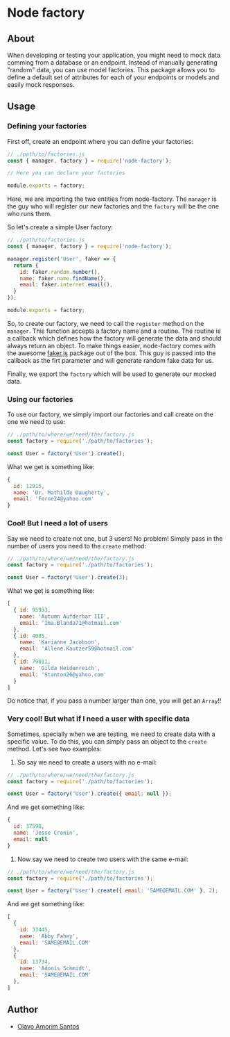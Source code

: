 # Node factory

## About

When developing or testing your application, you might need to mock data comming from a database or an endpoint. Instead of manually generating "random" data, you can use model factories. This package allows you to define a default set of attributes for each of your endpoints or models and easily mock responses.

## Usage

### Defining your factories

First off, create an endpoint where you can define your factories:

```js
// ./path/to/factories.js
const { manager, factory } = require('node-factory');

// Here you can declare your factories

module.exports = factory;
```

Here, we are importing the two entities from node-factory. The `manager` is the guy who will register our new factories and the `factory` will be the one who runs them.

So let's create a simple User factory:

```js
// ./path/to/factories.js
const { manager, factory } = require('node-factory');

manager.register('User', faker => {
  return {
    id: faker.random.number(),
    name: faker.name.findName(),
    email: faker.internet.email(),
  }
});

module.exports = factory;
```

So, to create our factory, we need to call the `register` method on the `manager`. This function accepts a factory name and a routine. The routine is a callback which defines how the factory will generate the data and should always return an object. To make things easier, node-factory comes with the awesome [faker.js](https://github.com/Marak/faker.js) package out of the box. This guy is passed into the callback as the firt parameter and will generate random fake data for us.

Finally, we export the `factory` which will be used to generate our mocked data.

### Using our factories

To use our factory, we simply import our factories and call create on the one we need to use:

```js
// ./path/to/where/we/need/the/factory.js
const factory = require('./path/to/factories');

const User = factory('User').create();
```

What we get is something like:

```js
{
  id: 12915,
  name: 'Dr. Mathilde Daugherty',
  email: 'Ferne24@yahoo.com'
}
```

### Cool! But I need a lot of users

Say we need to create not one, but 3 users! No problem! Simply pass in the number of users you need to the `create` method:

```js
// ./path/to/where/we/need/the/factory.js
const factory = require('./path/to/factories');

const User = factory('User').create(3);
```

What we get is something like:

```js
[
  { id: 95933,
    name: 'Autumn Aufderhar III',
    email: 'Ima.Blanda71@hotmail.com'
  },
  { id: 4085,
    name: 'Karianne Jacobson',
    email: 'Allene.Kautzer59@hotmail.com'
  },
  { id: 79811,
    name: 'Gilda Heidenreich',
    email: 'Stanton26@yahoo.com'
  }
]
```

Do notice that, if you pass a number larger than one, you will get an `Array`!!

### Very cool! But what if I need a user with specific data

Sometimes, specially when we are testing, we need to create data with a specific value. To do this, you can simply pass an object to the `create` method. Let's see two examples:

1. So say we need to create a users with no e-mail:

```js
// ./path/to/where/we/need/the/factory.js
const factory = require('./path/to/factories');

const User = factory('User').create({ email: null });
```

And we get something like:

```js
{
  id: 37598,
  name: 'Jesse Cronin',
  email: null
}
```

1. Now say we need to create two users with the same e-mail:

```js
// ./path/to/where/we/need/the/factory.js
const factory = require('./path/to/factories');

const User = factory('User').create({ email: 'SAME@EMAIL.COM' }, 2);
```

And we get something like:

```js
[
  {
    id: 33445,
    name: 'Abby Fahey',
    email: 'SAME@EMAIL.COM'
  },
  {
    id: 13734,
    name: 'Adonis Schmidt',
    email: 'SAME@EMAIL.COM'
  },
]
```

## Author

* [Olavo Amorim Santos](https://github.com/olavoasantos)
